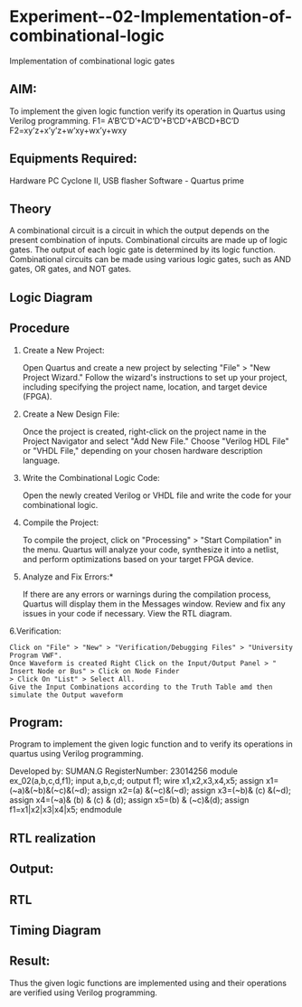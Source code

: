 # Experiment--02-Implementation-of-combinational-logic
Implementation of combinational logic gates
 
## AIM:
To implement the given logic function verify its operation in Quartus using Verilog programming.
 F1= A’B’C’D’+AC’D’+B’CD’+A’BCD+BC’D
F2=xy’z+x’y’z+w’xy+wx’y+wxy
 
 
 
## Equipments Required:
Hardware PC Cyclone II, USB flasher Software - Quartus prime

## Theory
A combinational circuit is a circuit in which the output depends on the present combination of inputs. Combinational circuits are made up of logic gates. The output of each logic gate is determined by its logic function. Combinational circuits can be made using various logic gates, such as AND gates, OR gates, and NOT gates.
 

## Logic Diagram
## Procedure
1. Create a New Project:

    Open Quartus and create a new project by selecting "File" > "New Project Wizard."
    Follow the wizard's instructions to set up your project, including specifying the project name, location, and target device (FPGA).

2. Create a New Design File:

    Once the project is created, right-click on the project name in the Project Navigator and select "Add New File."
    Choose "Verilog HDL File" or "VHDL File," depending on your chosen hardware description language.

3. Write the Combinational Logic Code:

    Open the newly created Verilog or VHDL file and write the code for your combinational logic.

4. Compile the Project:

    To compile the project, click on "Processing" > "Start Compilation" in the menu.
    Quartus will analyze your code, synthesize it into a netlist, and perform optimizations based on your target FPGA device.

5. Analyze and Fix Errors:*

    If there are any errors or warnings during the compilation process, Quartus will display them in the Messages window.
    Review and fix any issues in your code if necessary.
    View the RTL diagram.

6.Verification:

    Click on "File" > "New" > "Verification/Debugging Files" > "University Program VWF".
    Once Waveform is created Right Click on the Input/Output Panel > " Insert Node or Bus" > Click on Node Finder
    > Click On "List" > Select All.
    Give the Input Combinations according to the Truth Table amd then simulate the Output waveform
    
## Program:

Program to implement the given logic function and to verify its operations in quartus using Verilog programming.

Developed by: SUMAN.G
RegisterNumber:  23014256
module ex_02(a,b,c,d,f1);
input a,b,c,d;
output f1;
wire x1,x2,x3,x4,x5;
assign x1=(~a)&(~b)&(~c)&(~d);
assign x2=(a) &(~c)&(~d);
assign x3=(~b)& (c) &(~d);
assign x4=(~a)& (b) & (c) & (d);
assign x5=(b) & (~c)&(d);
assign f1=x1|x2|x3|x4|x5;
endmodule

## RTL realization

## Output:
## RTL
## Timing Diagram
## Result:
Thus the given logic functions are implemented using  and their operations are verified using Verilog programming.
